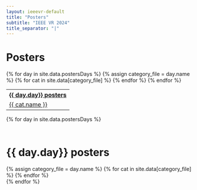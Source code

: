 ```yaml
---
layout: ieeevr-default
title: "Posters"
subtitle: "IEEE VR 2024"
title_separator: "|"
---
```



<h1>Posters</h1>
<div>
    <table class="styled-table">
        <tr>
            {% for day in site.data.postersDays %}
                <tr>
                    <th colspan="4"><a href="#{{ day.id }}">{{ day.day}} posters</a></th>
                </tr>
                {% assign category_file = day.name %}
                {% for cat in site.data[category_file] %}
                    <tr>
                        <td><a href="#{{ cat.id }}">{{ cat.name }}</a></td>
                    </tr>
                {% endfor %}
            {% endfor %}            
        </tr>
    </table>
</div>
<div>    
    {% for day in site.data.postersDays %}
    <div>
        <h1 id="{{ day.id }}" class="pink" style="padding-top:25px;">{{ day.day}} posters</h1>  
        {% assign category_file = day.name %}
        {% for cat in site.data[category_file] %}
            <!--<h2 id="{{ cat.id }}" class="pink" style="padding-top:25px;">{{ cat.name }} </h2>  
            {% for poster in site.data.posters %}
                <strong>{{ poster.day }} - {{ cat.day }} | {{ poster.cat }} - {{ cat.id }} ||</strong>
                {% if poster.day == cat.day and poster.cat=cat.id}
                <div style="margin-left: 25px;">           
                    <p class="font_70" >
                        {% assign authornames = poster.authors | split: ";" %}
                        {% for name in authornames %}
                            {% assign barename = name | split: ":" %}
                            {% for n in barename %}
                                {% if n == barename.last %}
                                    <i>{{ n | strip }}{% if name == authornames.last %}{% else %};{% endif %}</i>
                                {% else %}                            
                                    <span class="bold">{{ n | strip }},</span>
                                {% endif %}
                            {% endfor %} 
                        {% endfor %}
                    </p>
                    {% if poster.abstract %}
                        <div id="{{ poster.id }}" class="wrap-collabsible"> <input id="collapsibleabstract{{ poster.id }}" class="toggle" type="checkbox"> 
                            <label for="collapsibleabstract{{ poster.id }}" class="lbl-toggle">Abstract</label>
                            <div class="collapsible-content">
                                <div class="content-inner">
                                    <p>{{ poster.abstract }}</p>
                                </div>
                            </div>
                        </div>   
                    {% endif %}
                    {% if poster.url %}
                    <div class="video-container">
                        <iframe src="https://www.youtube.com/embed/{{ poster.url }}" frameborder="0" allow="accelerometer; autoplay; encrypted-media; gyroscope; picture-in-picture" allowfullscreen></iframe>
                    </div>
                    {% endif %}
                </div>
                {% endif %}
            {% endfor %}-->
        {% endfor %}
    </div>
    {% endfor %}
</div>
